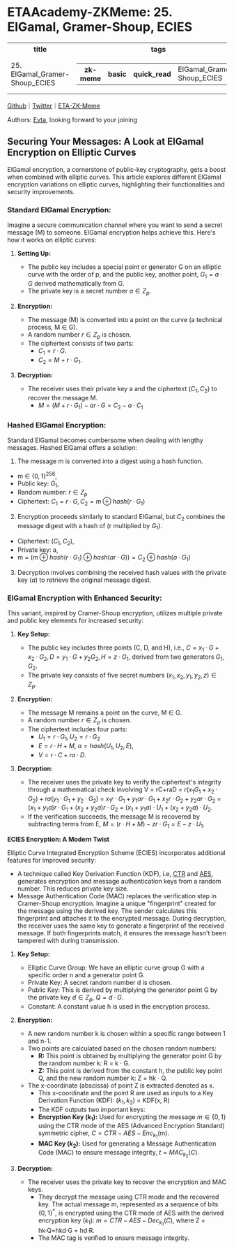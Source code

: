 # ETAAcademy-ZKMeme: 25. EIGamal, Gramer-Shoup, ECIES

<table>
  <tr>
    <th>title</th>
    <th>tags</th>
  </tr>
  <tr>
    <td>25. EIGamal_Gramer-Shoup_ECIES</td>
    <td>
      <table>
        <tr>
          <th>zk-meme</th>
          <th>basic</th>
          <th>quick_read</th>
          <td>EIGamal_Gramer-Shoup_ECIES</td>
        </tr>
      </table>
    </td>
  </tr>
</table>

[Github](https://github.com/ETAAcademy)｜[Twitter](https://twitter.com/ETAAcademy)｜[ETA-ZK-Meme](https://github.com/ETAAcademy/ETAAcademy-ZK-Meme)

Authors: [Evta](https://twitter.com/pwhattie), looking forward to your joining

## Securing Your Messages: A Look at ElGamal Encryption on Elliptic Curves

ElGamal encryption, a cornerstone of public-key cryptography, gets a boost when combined with elliptic curves. This article explores different ElGamal encryption variations on elliptic curves, highlighting their functionalities and security improvements.

### Standard ElGamal Encryption:

Imagine a secure communication channel where you want to send a secret message (M) to someone. ElGamal encryption helps achieve this. Here's how it works on elliptic curves:

1. **Setting Up:**

   - The public key includes a special point or generator G on an elliptic curve with the order of p, and the public key, another point, $G_1 = a · G$ derived mathematically from G.
   - The private key is a secret number $a ∈ Z_p$.

2. **Encryption:**

   - The message (M) is converted into a point on the curve (a technical process, M ∈ G).
   - A random number $r ∈ Z_p$ is chosen.
   - The ciphertext consists of two parts:
     - $C_1 = r · G$.
     - $C_2 = M + r·G_1$.

3. **Decryption:**
   - The receiver uses their private key a and the ciphertext $(C_1, C_2)$ to recover the message M.
     - $M = (M+ r·G_1)-ar·G = C_2 - a·C_1$

### Hashed ElGamal Encryption:

Standard ElGamal becomes cumbersome when dealing with lengthy messages. Hashed ElGamal offers a solution:

1. The message m is converted into a digest using a hash function.

- m ∈ $\{0, 1 \}^{256}$,
- Public key: $G_1$,
- Random number: $r ∈ Z_p$
- Ciphertext: $C_1 = r·G, C_2 = m ⊕ hash( r · G_1)$

2. Encryption proceeds similarly to standard ElGamal, but $C_2$ combines the message digest with a hash of (r multiplied by $G_1$).

- Ciphertext: $(C_1, C_2)$,
- Private key: a,
- m = $(m ⊕ hash(r · G_1)⊕ hash(ar · G))=C_2 ⊕ hash( a·G_1)$

3. Decryption involves combining the received hash values with the private key (_a_) to retrieve the original message digest.

### ElGamal Encryption with Enhanced Security:

This variant, inspired by Cramer-Shoup encryption, utilizes multiple private and public key elements for increased security:

1. **Key Setup:**

   - The public key includes three points (C, D, and H), i.e., $C = x_1·G + x_2·G_2, D = y_1·G+y_2G_2, H = z·G_1$, derived from two generators $G_1, G_2$.
   - The private key consists of five secret numbers $(x_1, x_2, y_1, y_2, z) ∈ Z_p$.

2. **Encryption:**

   - The message M remains a point on the curve, M ∈ G.
   - A random number $r ∈ Z_p$ is chosen.
   - The ciphertext includes four parts:
     - $U_1 = r·G_1, U_2 = r·G_2$
     - $E = r·H + M,$ $a=hash(U_1, U_2, E)$,
     - $V= r·C+ ra ·D$.

3. **Decryption:**

   - The receiver uses the private key to verify the ciphertext's integrity through a mathematical check involving
     V = rC+raD
     = $r(x_1G_1 + x_2 ·G_2)+ra(y_1·G_1 + y_2 ·G_2)$
     = $x_1r·G_1+ y_1ar·G_1+ x_2r·G_2+y_2ar·G_2$
     = $(x_1 + y_1a)r·G_1+ (x_2+y_2a)r·G_2$
     = $(x_1+ y_1a)·U_1 + (x_2 +y_2a)·U_2$.
   - If the verification succeeds, the message M is recovered by subtracting terms from E, $M = (r·H+M)-zr·G_1 = E -z·U_1$.

**ECIES Encryption: A Modern Twist**

Elliptic Curve Integrated Encryption Scheme (ECIES) incorporates additional features for improved security:

- A technique called Key Derivation Function (KDF), i.e, [CTR](https://github.com/ETAAcademy/ETAAcademy-ZK-Meme/blob/main/01_Ouick_Read/16_CTR.md) and [AES](https://github.com/ETAAcademy/ETAAcademy-ZK-Meme/blob/main/01_Ouick_Read/22_AES.md), generates encryption and message authentication keys from a random number. This reduces private key size.
- Message Authentication Code (MAC) replaces the verification step in Cramer-Shoup encryption. Imagine a unique "fingerprint" created for the message using the derived key. The sender calculates this fingerprint and attaches it to the encrypted message. During decryption, the receiver uses the same key to generate a fingerprint of the received message. If both fingerprints match, it ensures the message hasn't been tampered with during transmission.

1. **Key Setup:**

   - Elliptic Curve Group: We have an elliptic curve group G with a specific order n and a generator point G.
   - Private Key: A secret random number d is chosen.
   - Public Key: This is derived by multiplying the generator point G by the private key $d ∈ Z_p$, $Q = d · G$.
   - Constant: A constant value h is used in the encryption process.

2. **Encryption:**

   - A new random number k is chosen within a specific range between 1 and n-1.
   - Two points are calculated based on the chosen random numbers:
     - **R:** This point is obtained by multiplying the generator point G by the random number k: R = k · G.
     - **Z:** This point is derived from the constant h, the public key point Q, and the new random number k: Z = hk · Q.
   - The x-coordinate (abscissa) of point Z is extracted denoted as x.
     - This x-coordinate and the point R are used as inputs to a Key Derivation Function (KDF): $(k_1, k_2)$ = KDF(x, R)
     - The KDF outputs two important keys:
     - **Encryption Key ($k_1$):** Used for encrypting the message $m ∈ \{0, 1\}$ using the CTR mode of the AES (Advanced Encryption Standard) symmetric cipher, $C = CTR-AES-Enc_{k_1}$(m).
     - **MAC Key ($k_2$):** Used for generating a Message Authentication Code (MAC) to ensure message integrity, $t = MAC_{k_2}(C)$.

3. **Decryption:**

   - The receiver uses the private key to recover the encryption and MAC keys.
     - They decrypt the message using CTR mode and the recovered key. The actual message m, represented as a sequence of bits $\{0, 1\}^*$, is encrypted using the CTR mode of AES with the derived encryption key ($k_1$): $m = CTR-AES-Dec_{k_1}(C)$, where Z = hk·Q=hkd·G = hd·R.
     - The MAC tag is verified to ensure message integrity.
